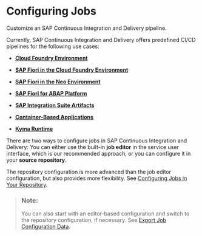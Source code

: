 <!-- loioe293286b06df426ab1cfa235332a2606 -->

# Configuring Jobs

Customize an SAP Continuous Integration and Delivery pipeline.

Currently, SAP Continuous Integration and Delivery offers predefined CI/CD pipelines for the following use cases:

-   [**Cloud Foundry Environment**](configure-a-cloud-foundry-environment-job-6bd27c0.md#loio6bd27c07ee3b428f9ad5a2e89084f3a3)

-   [**SAP Fiori in the Cloud Foundry Environment**](configure-an-sap-fiori-in-the-cloud-foundry-environment-job-201ef60.md#loio201ef608e14c4ca483b2184b42e17e7f)

-   [**SAP Fiori in the Neo Environment**](configure-an-sap-fiori-in-the-neo-environment-job-619a864.md#loio619a864813584bd1a433cafac1fb0c1e)

-   [**SAP Fiori for ABAP Platform**](configure-an-sap-fiori-for-the-abap-platform-job-4c26bfb.md#loio4c26bfbeb6444805a933ca48a470b217)

-   [**SAP Integration Suite Artifacts**](configure-an-sap-integration-suite-artifacts-job-3d5573f.md)

-   [**Container-Based Applications**](configure-a-container-based-applications-job-87cf47a.md)

-   [**Kyma Runtime**](configure-a-kyma-runtime-job-0700ecb.md)


There are two ways to configure jobs in SAP Continuous Integration and Delivery: You can either use the built-in **job editor** in the service user interface, which is our recommended approach, or you can configure it in your **source repository**.

The repository configuration is more advanced than the job editor configuration, but also provides more flexibility. See [Configuring Jobs in Your Repository](configuring-jobs-in-your-repository-af397b1.md).

> ### Note:  
> You can also start with an editor-based configuration and switch to the repository configuration, if necessary. See [Export Job Configuration Data](export-job-configuration-data-60a76d7.md).

